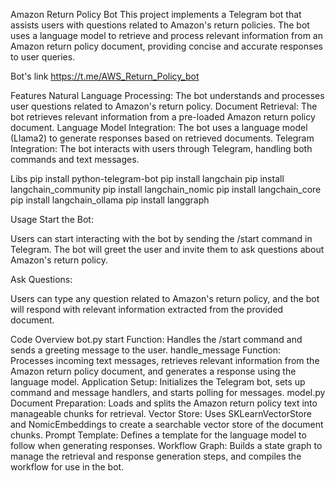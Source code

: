 Amazon Return Policy Bot
This project implements a Telegram bot that assists users with questions related to Amazon's return policies. The bot uses a language model to retrieve and process relevant information from an Amazon return policy document, providing concise and accurate responses to user queries.

Bot's link
https://t.me/AWS_Return_Policy_bot

Features
Natural Language Processing: The bot understands and processes user questions related to Amazon's return policy.
Document Retrieval: The bot retrieves relevant information from a pre-loaded Amazon return policy document.
Language Model Integration: The bot uses a language model (Llama2) to generate responses based on retrieved documents.
Telegram Integration: The bot interacts with users through Telegram, handling both commands and text messages.

Libs
pip install python-telegram-bot
pip install langchain
pip install langchain_community
pip install langchain_nomic
pip install langchain_core
pip install langchain_ollama
pip install langgraph

Usage
Start the Bot:

Users can start interacting with the bot by sending the /start command in Telegram. The bot will greet the user and invite them to ask questions about Amazon's return policy.

Ask Questions:

Users can type any question related to Amazon's return policy, and the bot will respond with relevant information extracted from the provided document.

Code Overview
bot.py
start Function: Handles the /start command and sends a greeting message to the user.
handle_message Function: Processes incoming text messages, retrieves relevant information from the Amazon return policy document, and generates a response using the language model.
Application Setup: Initializes the Telegram bot, sets up command and message handlers, and starts polling for messages.
model.py
Document Preparation: Loads and splits the Amazon return policy text into manageable chunks for retrieval.
Vector Store: Uses SKLearnVectorStore and NomicEmbeddings to create a searchable vector store of the document chunks.
Prompt Template: Defines a template for the language model to follow when generating responses.
Workflow Graph: Builds a state graph to manage the retrieval and response generation steps, and compiles the workflow for use in the bot.